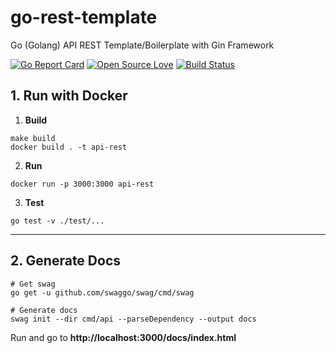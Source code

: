 # go-rest-template
Go (Golang) API REST Template/Boilerplate with Gin Framework

[![Go Report Card](https://goreportcard.com/badge/order-service)](https://goreportcard.com/report/order-service)
[![Open Source Love](https://badges.frapsoft.com/os/mit/mit.svg?v=102)](https://github.com/ellerbrock/open-source-badge/)
[![Build Status](https://travis-ci.com/antonioalfa22/go-rest-template.svg?branch=master)](https://travis-ci.com/antonioalfa22/go-rest-template)


## 1. Run with Docker

1. **Build**

```shell script
make build
docker build . -t api-rest
```

2. **Run**

```shell script
docker run -p 3000:3000 api-rest
```

3. **Test**

```shell script
go test -v ./test/...
```

_______

## 2. Generate Docs

```shell script
# Get swag
go get -u github.com/swaggo/swag/cmd/swag

# Generate docs
swag init --dir cmd/api --parseDependency --output docs
```

Run and go to **http://localhost:3000/docs/index.html**
